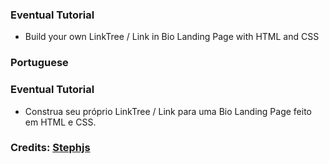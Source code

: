 ### Eventual Tutorial

-   Build your own LinkTree / Link in Bio Landing Page with HTML and CSS

### Portuguese
### Eventual Tutorial

- Construa seu próprio LinkTree / Link para uma Bio Landing Page feito em HTML e CSS.

### Credits: [Stephjs](https://github.com/stephjs)